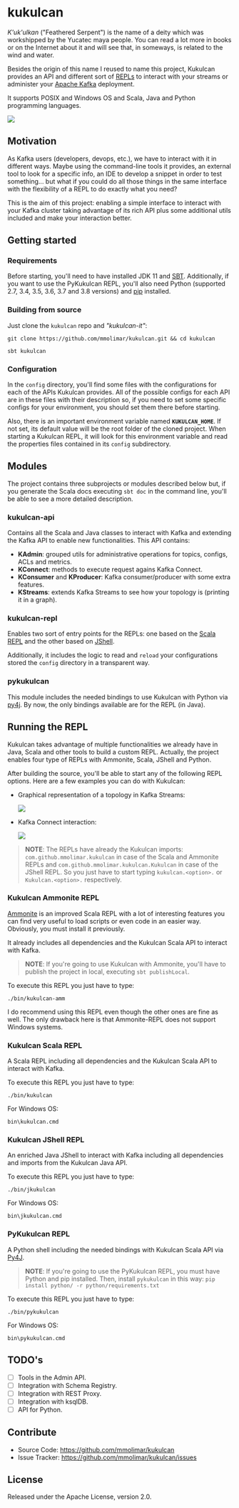 # kukulcan

*K'uk'ulkan* ("Feathered Serpent") is the name of a deity which was workshipped by the Yucatec maya people. You can
read a lot more in books or on the Internet about it and will see that, in someways, is related to the wind and water.

Besides the origin of this name I reused to name this project, Kukulcan provides an API and different
sort of [REPLs](https://en.wikipedia.org/wiki/Read%E2%80%93eval%E2%80%93print_loop) to interact with your streams or administer your [Apache Kafka](https://kafka.apache.org) deployment.

It supports POSIX and Windows OS and Scala, Java and Python programming languages.

![](/docs/img/kukulcan.png)

## Motivation

As Kafka users (developers, devops, etc.), we have to interact with it in different ways. Maybe using the
command-line tools it provides, an external tool to look for a specific info, an IDE to develop a snippet
in order to test something... but what if you could do all those things in the same interface with the
flexibility of a REPL to do exactly what you need?

This is the aim of this project: enabling a simple interface to interact with your Kafka cluster taking advantage
of its rich API plus some additional utils included and make your interaction better.

## Getting started

### Requirements

Before starting, you'll need to have installed JDK 11 and [SBT](https://www.scala-sbt.org/). Additionally,
if you want to use the PyKukulcan REPL, you'll also need Python (supported 2.7, 3.4, 3.5, 3.6, 3.7 and 3.8 versions)
and [pip](https://pypi.org/project/pip) installed.

### Building from source

Just clone the ``kukulcan`` repo and *"kukulcan-it"*:

``git clone https://github.com/mmolimar/kukulcan.git && cd kukulcan``

``sbt kukulcan``

### Configuration

In the ``config`` directory, you'll find some files with the configurations for each of the APIs Kukulcan provides.
All of the possible configs for each API are in these files with their description so, if you need to set some
specific configs for your environment, you should set them there before starting.

Also, there is an important environment variable named **``KUKULCAN_HOME``**. If not set, its default value will be
the root folder of the cloned project. When starting a Kukulcan REPL, it will look for this environment variable
and read the properties files contained in its ``config`` subdirectory.

## Modules

The project contains three subprojects or modules described below but, if you generate the Scala docs executing
``sbt doc`` in the command line, you'll be able to see a more detailed description.

### kukulcan-api

Contains all the Scala and Java classes to interact with Kafka and extending the Kafka API to enable new
functionalities. This API contains:

* **KAdmin**: grouped utils for administrative operations for topics, configs, ACLs and metrics.
* **KConnect**: methods to execute request agains Kafka Connect.
* **KConsumer** and **KProducer**: Kafka consumer/producer with some extra features.
* **KStreams**: extends Kafka Streams to see how your topology is (printing it in a graph).

### kukulcan-repl

Enables two sort of entry points for the REPLs: one based on the [Scala REPL](https://docs.scala-lang.org/overviews/repl/overview.html)
and the other based on [JShell](https://docs.oracle.com/javase/9/jshell).

Additionally, it includes the logic to read and ``reload`` your configurations stored the ``config`` directory
in a transparent way.

### pykukulcan

This module includes the needed bindings to use Kukulcan with Python via [py4j](https://www.py4j.org).
By now, the only bindings available are for the REPL (in Java).

## Running the REPL

Kukulcan takes advantage of multiple functionalities we already have in Java, Scala and other tools to build a
custom REPL. Actually, the project enables four type of REPLs with Ammonite, Scala, JShell and Python.

After building the source, you'll be able to start any of the following REPL options. Here are a few examples
you can do with Kukulcan:

- Graphical representation of a topology in Kafka Streams:

  ![](/docs/img/kstreams.png)

- Kafka Connect interaction:

  ![](/docs/img/kconnect.png)

> **NOTE**: The REPLs have already the Kukulcan imports: ``com.github.mmolimar.kukulcan`` in case of the
Scala and Ammonite REPLs and ``com.github.mmolimar.kukulcan.Kukulcan`` in case of the JShell REPL. So you just
have to start typing ``kukulcan.<option>.`` or ``Kukulcan.<option>.`` respectively.


### Kukulcan Ammonite REPL

[Ammonite](https://ammonite.io) is an improved Scala REPL with a lot of interesting features you can find very
useful to load scripts or even code in an easier way. Obviously, you must install it previously.

It already includes all dependencies and the Kukulcan Scala API to interact with Kafka.

> **NOTE**: If you're going to use Kukulcan with Ammonite, you'll have to publish the project in local, executing
  ``sbt publishLocal``.

To execute this REPL you just have to type:

``./bin/kukulcan-amm``

I do recommend using this REPL even though the other ones are fine as well. The only drawback here is that
Ammonite-REPL does not support Windows systems.

### Kukulcan Scala REPL

A Scala REPL including all dependencies and the Kukulcan Scala API to interact with Kafka.

To execute this REPL you just have to type:

``./bin/kukulcan``

For Windows OS:

``bin\kukulcan.cmd``

### Kukulcan JShell REPL

An enriched Java JShell to interact with Kafka including all dependencies and imports from the Kukulcan Java API.

To execute this REPL you just have to type:

``./bin/jkukulcan``

For Windows OS:

``bin\jkukulcan.cmd``

### PyKukulcan REPL

A Python shell including the needed bindings with Kukulcan Scala API via [Py4J](https://www.py4j.or).

> **NOTE**: If you're going to use the PyKukulcan REPL, you must have Python and pip installed. Then, install
``pykukulcan`` in this way: ``pip install python/ -r python/requirements.txt``

To execute this REPL you just have to type:

``./bin/pykukulcan``

For Windows OS:

``bin\pykukulcan.cmd``

## TODO's

- [ ] Tools in the Admin API.
- [ ] Integration with Schema Registry.
- [ ] Integration with REST Proxy.
- [ ] Integration with ksqlDB.
- [ ] API for Python.

## Contribute

- Source Code: https://github.com/mmolimar/kukulcan
- Issue Tracker: https://github.com/mmolimar/kukulcan/issues

## License

Released under the Apache License, version 2.0.
